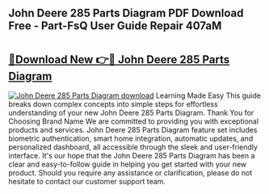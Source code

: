 ## John Deere 285 Parts Diagram PDF Download Free - Part-FsQ User Guide Repair 407aM

# <h2><a href="http://dftpfl.blite.top/?on=John+Deere+285+Parts+Diagram">🔗Download New 👉🔴 John Deere 285 Parts Diagram</a></h2>

[![John Deere 285 Parts Diagram download](https://i.imgur.com/lujVjoI.png)](http://dftpfl.blite.top/?on=John+Deere+285+Parts+Diagram)
Learning Made Easy This guide breaks down complex concepts into simple steps for effortless understanding of your new John Deere 285 Parts Diagram. Thank You for Choosing Brand Name We are committed to providing you with exceptional products and services. John Deere 285 Parts Diagram feature set includes biometric authentication, smart home integration, automatic updates, and personalized dashboard, all accessible through the sleek and user-friendly interface. It's our hope that the John Deere 285 Parts Diagram has been a clear and easy-to-follow guide in helping you get started with your new product. Should you require any assistance or clarification, please do not hesitate to contact our customer support team.
